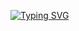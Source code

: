 [![Typing SVG](https://readme-typing-svg.herokuapp.com?size=25&duration=6000&color=CFA84D&background=000000&center=true&vCenter=true&width=800&height=400&lines=WayPointChat;Chat+Manager;A+WayPoint+%C2%A9+Project;Developed+by+Branchyz)](https://www.spigotmc.org/resources/waypointchat.100846/)
